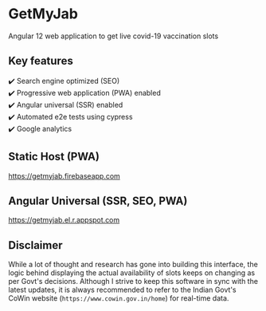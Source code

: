 # GetMyJab
Angular 12 web application to get live covid-19 vaccination slots  

## Key features
:heavy_check_mark: Search engine optimized (SEO)   
:heavy_check_mark: Progressive web application (PWA) enabled   
:heavy_check_mark: Angular universal (SSR) enabled   
:heavy_check_mark: Automated e2e tests using cypress   
:heavy_check_mark: Google analytics   

## Static Host (PWA)   
https://getmyjab.firebaseapp.com   

## Angular Universal (SSR, SEO, PWA)   
https://getmyjab.el.r.appspot.com   

## Disclaimer   
While a lot of thought and research has gone into building this interface, the logic behind displaying the actual availability of slots keeps on changing as per Govt's decisions. Although I strive to keep this software in sync with the latest updates, it is always recommended to refer to the Indian Govt's CoWin website (`https://www.cowin.gov.in/home`) for real-time data.   
